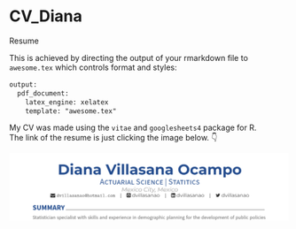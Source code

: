 
<!-- README.md is generated from README.Rmd. Please edit that file -->
<!-- badges: start -->
<!-- badges: end -->

# CV_Diana

Resume

This is achieved by directing the output of your rmarkdown file to
`awesome.tex` which controls format and styles:

    output:
      pdf_document:
        latex_engine: xelatex
        template: "awesome.tex"

My CV was made using the `vitae` and `googlesheets4` package for R.  
The link of the resume is just clicking the image below. 👇

<html>
<body>
<a href = "https://drive.google.com/file/d/1Z-ApKQXkQeSFsAzqf4WAuQiP7JbhgiqK/view?usp=sharing" target="_blank">
<img src="https://github.com/dvillasanao/CV_Diana/blob/resume/img/CV_img.png?raw=true"></a>
</body>
</html>

